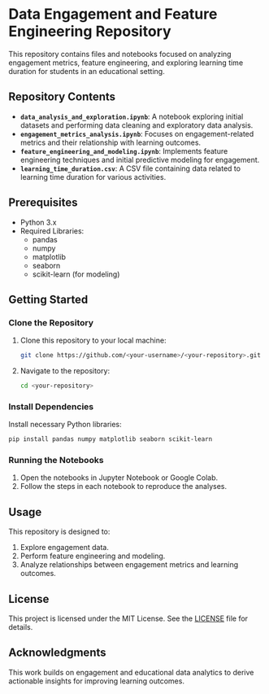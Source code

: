 
# Data Engagement and Feature Engineering Repository

This repository contains files and notebooks focused on analyzing engagement metrics, feature engineering, and exploring learning time duration for students in an educational setting.

## Repository Contents

- **`data_analysis_and_exploration.ipynb`**: A notebook exploring initial datasets and performing data cleaning and exploratory data analysis.
- **`engagement_metrics_analysis.ipynb`**: Focuses on engagement-related metrics and their relationship with learning outcomes.
- **`feature_engineering_and_modeling.ipynb`**: Implements feature engineering techniques and initial predictive modeling for engagement.
- **`learning_time_duration.csv`**: A CSV file containing data related to learning time duration for various activities.

## Prerequisites

- Python 3.x
- Required Libraries:
  - pandas
  - numpy
  - matplotlib
  - seaborn
  - scikit-learn (for modeling)

## Getting Started

### Clone the Repository
1. Clone this repository to your local machine:
   ```bash
   git clone https://github.com/<your-username>/<your-repository>.git
   ```
2. Navigate to the repository:
   ```bash
   cd <your-repository>
   ```

### Install Dependencies
Install necessary Python libraries:
```bash
pip install pandas numpy matplotlib seaborn scikit-learn
```

### Running the Notebooks
1. Open the notebooks in Jupyter Notebook or Google Colab.
2. Follow the steps in each notebook to reproduce the analyses.

## Usage
This repository is designed to:
1. Explore engagement data.
2. Perform feature engineering and modeling.
3. Analyze relationships between engagement metrics and learning outcomes.

## License

This project is licensed under the MIT License. See the [LICENSE](LICENSE) file for details.

## Acknowledgments

This work builds on engagement and educational data analytics to derive actionable insights for improving learning outcomes.
